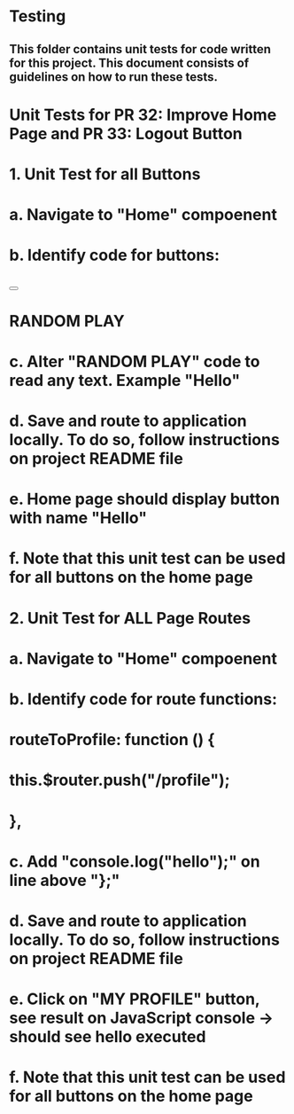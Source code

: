 # Testing
## This folder contains unit tests for code written for this project. This document consists of guidelines on how to run these tests.

# Unit Tests for PR 32: Improve Home Page and PR 33: Logout Button 

# 1. Unit Test for all Buttons
# a. Navigate to "Home" compoenent
# b. Identify code for buttons:
# <button v-on:click="routeToGame" class="play-button options">
#   RANDOM PLAY
# </button>
# c. Alter "RANDOM PLAY" code to read any text. Example "Hello"
# d. Save and route to application locally. To do so, follow instructions on project README file
# e. Home page should display button with name "Hello"
# f. Note that this unit test can be used for all buttons on the home page

# 2. Unit Test for ALL Page Routes
# a. Navigate to "Home" compoenent
# b. Identify code for route functions:
# routeToProfile: function () {
#		this.$router.push("/profile");
#	},
# c. Add "console.log("hello");" on line above "};"
# d. Save and route to application locally. To do so, follow instructions on project README file
# e. Click on "MY PROFILE" button, see result on JavaScript console -> should see hello executed
# f. Note that this unit test can be used for all buttons on the home page